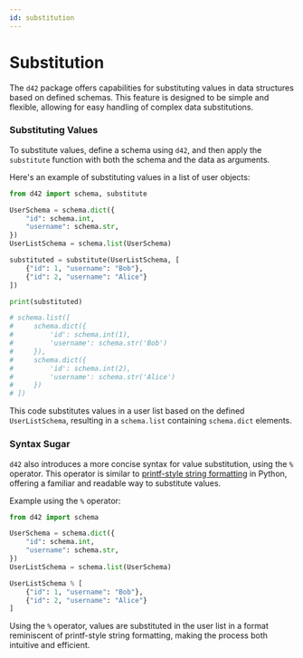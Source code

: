 ```yaml
---
id: substitution
---
```

# Substitution

The `d42` package offers capabilities for substituting values in data structures based on defined schemas. This feature is designed to be simple and flexible, allowing for easy handling of complex data substitutions.

### Substituting Values

To substitute values, define a schema using `d42`, and then apply the `substitute` function with both the schema and the data as arguments.

Here's an example of substituting values in a list of user objects:

```python
from d42 import schema, substitute

UserSchema = schema.dict({
    "id": schema.int,
    "username": schema.str,
})
UserListSchema = schema.list(UserSchema)

substituted = substitute(UserListSchema, [
    {"id": 1, "username": "Bob"},
    {"id": 2, "username": "Alice"}
])

print(substituted)

# schema.list([
#     schema.dict({
#         'id': schema.int(1),
#         'username': schema.str('Bob')
#     }),
#     schema.dict({
#         'id': schema.int(2),
#         'username': schema.str('Alice')
#     })
# ])
```

This code substitutes values in a user list based on the defined `UserListSchema`, resulting in a `schema.list` containing `schema.dict` elements.

### Syntax Sugar

`d42` also introduces a more concise syntax for value substitution, using the `%` operator. This operator is similar to [printf-style string formatting](https://docs.python.org/3/library/stdtypes.html#printf-style-string-formatting) in Python, offering a familiar and readable way to substitute values.

Example using the `%` operator:

```python
from d42 import schema

UserSchema = schema.dict({
    "id": schema.int,
    "username": schema.str,
})
UserListSchema = schema.list(UserSchema)

UserListSchema % [
    {"id": 1, "username": "Bob"},
    {"id": 2, "username": "Alice"}
]
```

Using the `%` operator, values are substituted in the user list in a format reminiscent of printf-style string formatting, making the process both intuitive and efficient.
